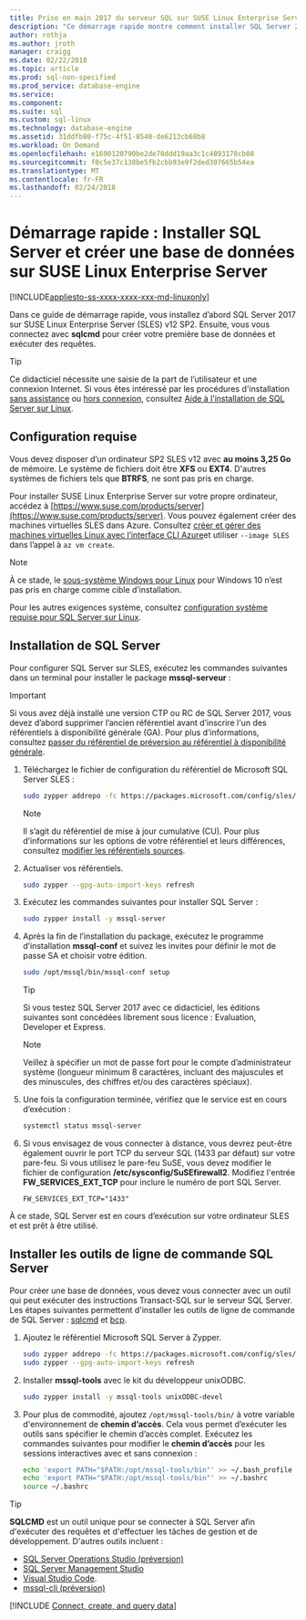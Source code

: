 ```yaml
---
title: Prise en main 2017 du serveur SQL sur SUSE Linux Enterprise Server | Documents Microsoft
description: "Ce démarrage rapide montre comment installer SQL Server 2017 sur SUSE Linux Enterprise Server puis créer et interroger une base de données avec sqlcmd."
author: rothja
ms.author: jroth
manager: craigg
ms.date: 02/22/2018
ms.topic: article
ms.prod: sql-non-specified
ms.prod_service: database-engine
ms.service: 
ms.component: 
ms.suite: sql
ms.custom: sql-linux
ms.technology: database-engine
ms.assetid: 31ddfb80-f75c-4f51-8540-de6213cb68b8
ms.workload: On Demand
ms.openlocfilehash: e1690120790be2de70ddd19aa3c1c4893178cb08
ms.sourcegitcommit: f0c5e37c138be5fb2cbb93e9f2ded307665b54ea
ms.translationtype: MT
ms.contentlocale: fr-FR
ms.lasthandoff: 02/24/2018
---
```

# <a name="quickstart-install-sql-server-and-create-a-database-on-suse-linux-enterprise-server"></a>Démarrage rapide : Installer SQL Server et créer une base de données sur SUSE Linux Enterprise Server

[!INCLUDE[appliesto-ss-xxxx-xxxx-xxx-md-linuxonly](../includes/appliesto-ss-xxxx-xxxx-xxx-md-linuxonly.md)]

Dans ce guide de démarrage rapide, vous installez d’abord SQL Server 2017 sur SUSE Linux Enterprise Server (SLES) v12 SP2. Ensuite, vous vous connectez avec **sqlcmd** pour créer votre première base de données et exécuter des requêtes.

> [!TIP]
> Ce didacticiel nécessite une saisie de la part de l’utilisateur et une connexion Internet. Si vous êtes intéressé par les procédures d'installation [sans assistance](sql-server-linux-setup.md#unattended) ou [hors connexion](sql-server-linux-setup.md#offline), consultez [Aide à l’installation de SQL Server sur Linux](sql-server-linux-setup.md).

## <a name="prerequisites"></a>Configuration requise

Vous devez disposer d’un ordinateur SP2 SLES v12 avec **au moins 3,25 Go** de mémoire. Le système de fichiers doit être **XFS** ou **EXT4**. D'autres systèmes de fichiers tels que **BTRFS**, ne sont pas pris en charge.

Pour installer SUSE Linux Enterprise Server sur votre propre ordinateur, accédez à [https://www.suse.com/products/server](https://www.suse.com/products/server). Vous pouvez également créer des machines virtuelles SLES dans Azure. Consultez [créer et gérer des machines virtuelles Linux avec l’interface CLI Azure](https://docs.microsoft.com/azure/virtual-machines/linux/tutorial-manage-vm)et utiliser `--image SLES` dans l’appel à `az vm create`.

> [!NOTE]
> À ce stade, le [sous-système Windows pour Linux](https://msdn.microsoft.com/commandline/wsl/about) pour Windows 10 n’est pas pris en charge comme cible d’installation.

Pour les autres exigences système, consultez [configuration système requise pour SQL Server sur Linux](sql-server-linux-setup.md#system).

## <a id="install"></a>Installation de SQL Server

Pour configurer SQL Server sur SLES, exécutez les commandes suivantes dans un terminal pour installer le package **mssql-serveur** :

> [!IMPORTANT]
> Si vous avez déjà installé une version CTP ou RC de SQL Server 2017, vous devez d’abord supprimer l’ancien référentiel avant d’inscrire l'un des référentiels à disponibilité générale (GA). Pour plus d’informations, consultez [passer du référentiel de préversion au référentiel à disponibilité générale](sql-server-linux-change-repo.md).

1. Téléchargez le fichier de configuration du référentiel de Microsoft SQL Server SLES :

   ```bash
   sudo zypper addrepo -fc https://packages.microsoft.com/config/sles/12/mssql-server-2017.repo
   ```

   > [!NOTE]
   > Il s’agit du référentiel de mise à jour cumulative (CU). Pour plus d’informations sur les options de votre référentiel et leurs différences, consultez [modifier les référentiels sources](sql-server-linux-change-repo.md).

1. Actualiser vos référentiels.

   ```bash
   sudo zypper --gpg-auto-import-keys refresh 
   ```
   
1. Exécutez les commandes suivantes pour installer SQL Server :

   ```bash
   sudo zypper install -y mssql-server
   ```

1. Après la fin de l’installation du package, exécutez le programme d’installation **mssql-conf** et suivez les invites pour définir le mot de passe SA et choisir votre édition.

   ```bash
   sudo /opt/mssql/bin/mssql-conf setup
   ```

   > [!TIP]
   > Si vous testez SQL Server 2017 avec ce didacticiel, les éditions suivantes sont concédées librement sous licence  : Evaluation, Developer et Express.

   > [!NOTE]
   > Veillez à spécifier un mot de passe fort pour le compte d’administrateur système (longueur minimum 8 caractères, incluant des majuscules et des minuscules, des chiffres et/ou des caractères spéciaux).

1. Une fois la configuration terminée, vérifiez que le service est en cours d’exécution :

   ```bash
   systemctl status mssql-server
   ```

1. Si vous envisagez de vous connecter à distance, vous devrez peut-être également ouvrir le port TCP du serveur SQL (1433 par défaut) sur votre pare-feu. Si vous utilisez le pare-feu SuSE, vous devez modifier le fichier de configuration **/etc/sysconfig/SuSEfirewall2**. Modifiez l'entrée **FW_SERVICES_EXT_TCP** pour inclure le numéro de port SQL Server.

   ```
   FW_SERVICES_EXT_TCP="1433"
   ```

À ce stade, SQL Server est en cours d’exécution sur votre ordinateur SLES et est prêt à être utilisé.

## <a id="tools"></a>Installer les outils de ligne de commande SQL Server

Pour créer une base de données, vous devez vous connecter avec un outil qui peut exécuter des instructions Transact-SQL sur le serveur SQL Server. Les étapes suivantes permettent d'installer les outils de ligne de commande de SQL Server : [sqlcmd](../tools/sqlcmd-utility.md) et [bcp](../tools/bcp-utility.md).

1. Ajoutez le référentiel Microsoft SQL Server à Zypper.

   ```bash
   sudo zypper addrepo -fc https://packages.microsoft.com/config/sles/12/prod.repo 
   sudo zypper --gpg-auto-import-keys refresh
   ```

1. Installer **mssql-tools** avec le kit du développeur unixODBC.

   ```bash
   sudo zypper install -y mssql-tools unixODBC-devel
   ```

1. Pour plus de commodité, ajoutez `/opt/mssql-tools/bin/` à votre variable d'environnement de **chemin d’accès**. Cela vous permet d’exécuter les outils sans spécifier le chemin d’accès complet. Exécutez les commandes suivantes pour modifier le **chemin d’accès** pour les sessions interactives avec et sans connexion :

   ```bash
   echo 'export PATH="$PATH:/opt/mssql-tools/bin"' >> ~/.bash_profile
   echo 'export PATH="$PATH:/opt/mssql-tools/bin"' >> ~/.bashrc
   source ~/.bashrc
   ```

> [!TIP]
> **SQLCMD** est un outil unique pour se connecter à SQL Server afin d'exécuter des requêtes et d'effectuer les tâches de gestion et de développement. D'autres outils incluent :
>
> * [SQL Server Operations Studio (préversion)](../sql-operations-studio/what-is.md)
> * [SQL Server Management Studio](sql-server-linux-develop-use-ssms.md)
> * [Visual Studio Code](sql-server-linux-develop-use-vscode.md).
> * [mssql-cli (préversion)](https://blogs.technet.microsoft.com/dataplatforminsider/2017/12/12/try-mssql-cli-a-new-interactive-command-line-tool-for-sql-server/)

[!INCLUDE [Connect, create, and query data](../includes/sql-linux-quickstart-connect-query.md)]
